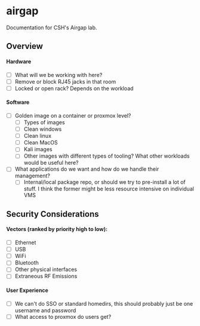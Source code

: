 # airgap
Documentation for CSH's Airgap lab.

## Overview

#### Hardware
- [ ] What will we be working with here?
- [ ] Remove or block RJ45 jacks in that room
- [ ] Locked or open rack? Depends on the workload

#### Software
- [ ] Golden image on a container or proxmox level?
  - [ ]  Types of images
    - [ ]  Clean windows
    - [ ]  Clean linux
    - [ ]  Clean MacOS
    - [ ]  Kali images
    - [ ]  Other images with different types of tooling? What other workloads would be useful here?
- [ ] What applications do we want and how do we handle their management?
  - [ ]  Internal/local package repo, or should we try to pre-install a lot of stuff. I think the former might be less resource intensive on individual VMS

## Security Considerations

#### Vectors (ranked by priority high to low):
- [ ] Ethernet
- [ ] USB
- [ ] WiFi
- [ ] Bluetooth
- [ ] Other physical interfaces
- [ ] Extraneous RF Emissions

#### User Experience
- [ ] We can't do SSO or standard homedirs, this should probably just be one username and password
- [ ] What access to proxmox do users get?
